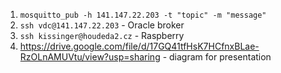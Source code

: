 1. `mosquitto_pub -h 141.147.22.203 -t "topic" -m "message"`
2. `ssh vdc@141.147.22.203` - Oracle broker
3. `ssh kissinger@houdeda2.cz` - Raspberry
4. https://drive.google.com/file/d/17GQ41tfHsK7HCfnxBLae-RzOLnAMUVtu/view?usp=sharing - diagram for presentation
